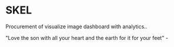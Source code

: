 # SKEL
Procurement of visualize image dashboard with analytics..


"Love the son with all your heart and the earth for it for your feet" -

